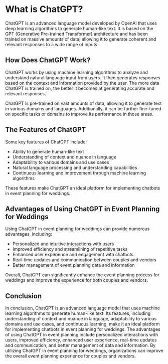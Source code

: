 What is ChatGPT?
====================================================

ChatGPT is an advanced language model developed by OpenAI that uses deep learning algorithms to generate human-like text. It is based on the GPT (Generative Pre-trained Transformer) architecture and has been trained on massive amounts of data, allowing it to generate coherent and relevant responses to a wide range of inputs.

How Does ChatGPT Work?
----------------------

ChatGPT works by using machine learning algorithms to analyze and understand natural language input from users. It then generates responses based on the context and information provided by the user. The more data ChatGPT is trained on, the better it becomes at generating accurate and relevant responses.

ChatGPT is pre-trained on vast amounts of data, allowing it to generate text in various domains and languages. Additionally, it can be further fine-tuned on specific tasks or domains to improve its performance in those areas.

The Features of ChatGPT
-----------------------

Some key features of ChatGPT include:

* Ability to generate human-like text
* Understanding of context and nuance in language
* Adaptability to various domains and use cases
* Natural language processing and understanding capabilities
* Continuous learning and improvement through machine learning algorithms

These features make ChatGPT an ideal platform for implementing chatbots in event planning for weddings.

Advantages of Using ChatGPT in Event Planning for Weddings
----------------------------------------------------------

Using ChatGPT in event planning for weddings can provide numerous advantages, including:

* Personalized and intuitive interactions with users
* Improved efficiency and streamlining of repetitive tasks
* Enhanced user experience and engagement with chatbots
* Real-time updates and communication between couples and vendors
* Better management of event planning data and information

Overall, ChatGPT can significantly enhance the event planning process for weddings and improve the experience for both couples and vendors.

Conclusion
----------

In conclusion, ChatGPT is an advanced language model that uses machine learning algorithms to generate human-like text. Its features, including understanding of context and nuance in language, adaptability to various domains and use cases, and continuous learning, make it an ideal platform for implementing chatbots in event planning for weddings. The advantages of using ChatGPT in event planning include personalized interactions with users, improved efficiency, enhanced user experience, real-time updates and communication, and better management of data and information. By utilizing ChatGPT in event planning for weddings, organizations can improve the overall event planning experience for couples and vendors.


